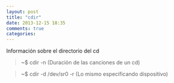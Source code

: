 ```yaml
---
layout: post
title: "cdir"
date: 2013-12-15 18:35
comments: true
categories: 
---
```

Información sobre el directorio del cd

>~$ cdir -n (Duración de las canciones de un cd)

>~$ cdir -d /dev/sr0 -r (Lo mismo especificando dispositivo)

